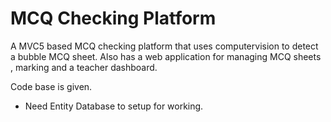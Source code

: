 # MCQ Checking Platform
 A MVC5 based MCQ checking platform that uses computervision to detect  a bubble MCQ sheet. Also has a web application for managing MCQ sheets , marking and a teacher dashboard.

Code base is given. 

- Need Entity Database to setup for working. 
